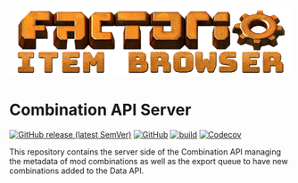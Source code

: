 ![Factorio Item Browser](https://raw.githubusercontent.com/factorio-item-browser/documentation/master/asset/image/logo.png)
 
# Combination API Server

[![GitHub release (latest SemVer)](https://img.shields.io/github/v/release/factorio-item-browser/combination-api-server)](https://github.com/factorio-item-browser/combination-api-server/releases)
[![GitHub](https://img.shields.io/github/license/factorio-item-browser/combination-api-server)](LICENSE.md)
[![build](https://img.shields.io/github/workflow/status/factorio-item-browser/combination-api-server/CI?logo=github)](https://github.com/factorio-item-browser/combination-api-server/actions)
[![Codecov](https://img.shields.io/codecov/c/gh/factorio-item-browser/combination-api-server?logo=codecov)](https://codecov.io/gh/factorio-item-browser/combination-api-server)

This repository contains the server side of the Combination API managing the metadata of mod combinations as well as
the export queue to have new combinations added to the Data API.
